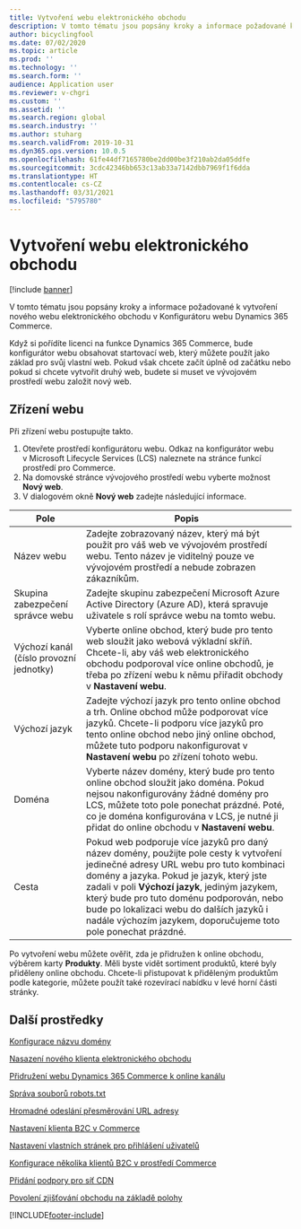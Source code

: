 ```yaml
---
title: Vytvoření webu elektronického obchodu
description: V tomto tématu jsou popsány kroky a informace požadované k vytvoření nového webu elektronického obchodu v Konfigurátoru webu Dynamics 365 Commerce.
author: bicyclingfool
ms.date: 07/02/2020
ms.topic: article
ms.prod: ''
ms.technology: ''
ms.search.form: ''
audience: Application user
ms.reviewer: v-chgri
ms.custom: ''
ms.assetid: ''
ms.search.region: global
ms.search.industry: ''
ms.author: stuharg
ms.search.validFrom: 2019-10-31
ms.dyn365.ops.version: 10.0.5
ms.openlocfilehash: 61fe44df7165780be2dd00be3f210ab2da05ddfe
ms.sourcegitcommit: 3cdc42346bb653c13ab33a7142dbb7969f1f6dda
ms.translationtype: HT
ms.contentlocale: cs-CZ
ms.lasthandoff: 03/31/2021
ms.locfileid: "5795780"
---
```

# <a name="create-an-e-commerce-site"></a>Vytvoření webu elektronického obchodu

[!include [banner](includes/banner.md)]

V tomto tématu jsou popsány kroky a informace požadované k vytvoření nového webu elektronického obchodu v Konfigurátoru webu Dynamics 365 Commerce.

Když si pořídíte licenci na funkce Dynamics 365 Commerce, bude konfigurátor webu obsahovat startovací web, který můžete použít jako základ pro svůj vlastní web. Pokud však chcete začít úplně od začátku nebo pokud si chcete vytvořit druhý web, budete si muset ve vývojovém prostředí webu založit nový web. 

## <a name="set-up-your-site"></a>Zřízení webu

Při zřízení webu postupujte takto.

1. Otevřete prostředí konfigurátoru webu. Odkaz na konfigurátor webu v Microsoft Lifecycle Services (LCS) naleznete na stránce funkcí prostředí pro Commerce.
1. Na domovské stránce vývojového prostředí webu vyberte možnost **Nový web**.
1. V dialogovém okně **Nový web** zadejte následující informace.

| Pole                               | Popis |
|-------------------------------------|-------------|
| Název webu                           | Zadejte zobrazovaný název, který má být použit pro váš web ve vývojovém prostředí webu. Tento název je viditelný pouze ve vývojovém prostředí a nebude zobrazen zákazníkům. |
| Skupina zabezpečení správce webu | Zadejte skupinu zabezpečení Microsoft Azure Active Directory (Azure AD), která spravuje uživatele s rolí správce webu na tomto webu. |
| Výchozí kanál (číslo provozní jednotky) | Vyberte online obchod, který bude pro tento web sloužit jako webová výkladní skříň. Chcete-li, aby váš web elektronického obchodu podporoval více online obchodů, je třeba po zřízení webu k němu přiřadit obchody v **Nastavení webu**. |
| Výchozí jazyk                            | Zadejte výchozí jazyk pro tento online obchod a trh. Online obchod může podporovat více jazyků. Chcete-li podporu více jazyků pro tento online obchod nebo jiný online obchod, můžete tuto podporu nakonfigurovat v **Nastavení webu** po zřízení tohoto webu.  |
| Doména                              | Vyberte název domény, který bude pro tento online obchod sloužit jako doména. Pokud nejsou nakonfigurovány žádné domény pro LCS, můžete toto pole ponechat prázdné. Poté, co je doména konfigurována v LCS, je nutné ji přidat do online obchodu v **Nastavení webu**.  |
| Cesta                              | Pokud web podporuje více jazyků pro daný název domény, použijte pole cesty k vytvoření jedinečné adresy URL webu pro tuto kombinaci domény a jazyka. Pokud je jazyk, který jste zadali v poli **Výchozí jazyk**, jediným jazykem, který bude pro tuto doménu podporován, nebo bude po lokalizaci webu do dalších jazyků i nadále výchozím jazykem, doporučujeme toto pole ponechat prázdné. |


Po vytvoření webu můžete ověřit, zda je přidružen k online obchodu, výběrem karty **Produkty**. Měli byste vidět sortiment produktů, které byly přiděleny online obchodu. Chcete-li přistupovat k přiděleným produktům podle kategorie, můžete použít také rozevírací nabídku v levé horní části stránky.

## <a name="additional-resources"></a>Další prostředky

[Konfigurace názvu domény](configure-your-domain-name.md)

[Nasazení nového klienta elektronického obchodu](deploy-ecommerce-site.md)

[Přidružení webu Dynamics 365 Commerce k online kanálu](associate-site-online-store.md)

[Správa souborů robots.txt](manage-robots-txt-files.md)

[Hromadné odeslání přesměrování URL adresy](upload-bulk-redirects.md)

[Nastavení klienta B2C v Commerce](set-up-B2C-tenant.md)

[Nastavení vlastních stránek pro přihlášení uživatelů](custom-pages-user-logins.md)

[Konfigurace několika klientů B2C v prostředí Commerce](configure-multi-B2C-tenants.md)

[Přidání podpory pro síť CDN](add-cdn-support.md)

[Povolení zjišťování obchodu na základě polohy](enable-store-detection.md)


[!INCLUDE[footer-include](../includes/footer-banner.md)]